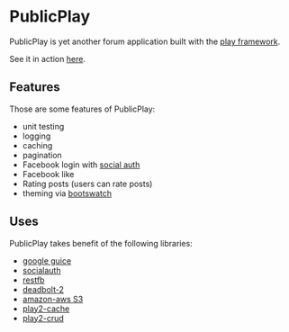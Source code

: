 PublicPlay
==========

PublicPlay is yet another forum application built with the [play framework](http://github.com/playframework/play).

See it in action [here](http://publicplay.herokuapp.com/).

Features
--------

Those are some features of PublicPlay:

 * unit testing
 * logging 
 * caching 
 * pagination
 * Facebook login with [social auth](http://code.google.com/p/socialauth)
 * Facebook like
 * Rating posts (users can rate posts)
 * theming via [bootswatch](http://bootswatch.com/)
 
Uses
----

PublicPlay takes benefit of the following libraries:

 * [google guice](http://code.google.com/p/google-guice/)
 * [socialauth](http://code.google.com/p/socialauth/)
 * [restfb](http://restfb.com/)
 * [deadbolt-2](https://github.com/schaloner/deadbolt-2)
 * [amazon-aws S3](http://aws.amazon.com/sdkforjava/)
 * [play2-cache](https://github.com/hakandilek/play2-cache)
 * [play2-crud](https://github.com/hakandilek/play2-crud)

 